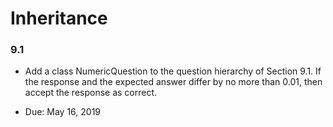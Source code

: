 # Inheritance
### 9.1

* Add a class NumericQuestion to the question hierarchy of Section 9.1.
If the response and the expected answer differ by no more than 0.01, then accept the response as correct.

* Due: May 16, 2019
